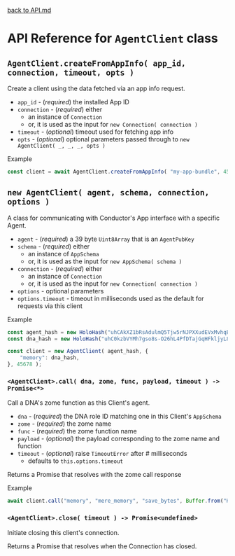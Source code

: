 [back to API.md](./API.md)


# API Reference for `AgentClient` class

## `AgentClient.createFromAppInfo( app_id, connection, timeout, opts )`
Create a client using the data fetched via an app info request.

- `app_id` - (*required*) the installed App ID
- `connection` - (*required*) either
  - an instance of `Connection`
  - or, it is used as the input for `new Connection( connection )`
- `timeout` - (*optional*) timeout used for fetching app info
- `opts` - (*optional*) optional parameters passed through to `new AgentClient( _, _, _, opts )`

Example
```javascript
const client = await AgentClient.createFromAppInfo( "my-app-bundle", 45678 );
```


## `new AgentClient( agent, schema, connection, options )`
A class for communicating with Conductor's App interface with a specific Agent.

- `agent` - (*required*) a 39 byte `Uint8Array` that is an `AgentPubKey`
- `schema` - (*required*) either
  - an instance of `AppSchema`
  - or, it is used as the input for `new AppSchema( schema )`
- `connection` - (*required*) either
  - an instance of `Connection`
  - or, it is used as the input for `new Connection( connection )`
- `options` - optional parameters
- `options.timeout` - timeout in milliseconds used as the default for requests via this client

Example
```javascript
const agent_hash = new HoloHash("uhCAkXZ1bRsAdulmQ5Tjw5rNJPXXudEVxMvhqEMPZtCyyoeyY68rH");
const dna_hash = new HoloHash("uhC0kzbVYMh7gso8s-O26hL4PfDTajGqHFkljyL8mdtokzoL-gRdd");

const client = new AgentClient( agent_hash, {
    "memory": dna_hash,
}, 45678 );
```


### `<AgentClient>.call( dna, zome, func, payload, timeout ) -> Promise<*>`
Call a DNA's zome function as this Client's agent.

- `dna` - (*required*) the DNA role ID matching one in this Client's `AppSchema`
- `zome` - (*required*) the zome name
- `func` - (*required*) the zome function name
- `payload` - (*optional*) the payload corresponding to the zome name and function
- `timeout` - (*optional*) raise `TimeoutError` after # milliseconds
  - defaults to `this.options.timeout`

Returns a Promise that resolves with the zome call response

Example
```javascript
await client.call("memory", "mere_memory", "save_bytes", Buffer.from("Hello World") );
```


### `<AgentClient>.close( timeout ) -> Promise<undefined>`
Initiate closing this client's connection.

Returns a Promise that resolves when the Connection has closed.
